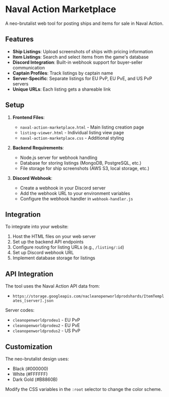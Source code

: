 # Naval Action Marketplace

A neo-brutalist web tool for posting ships and items for sale in Naval Action.

## Features

- **Ship Listings**: Upload screenshots of ships with pricing information
- **Item Listings**: Search and select items from the game's database
- **Discord Integration**: Built-in webhook support for buyer-seller communication
- **Captain Profiles**: Track listings by captain name
- **Server-Specific**: Separate listings for EU PvP, EU PvE, and US PvP servers
- **Unique URLs**: Each listing gets a shareable link

## Setup

1. **Frontend Files**:
   - `naval-action-marketplace.html` - Main listing creation page
   - `listing-viewer.html` - Individual listing view page
   - `naval-action-marketplace.css` - Additional styling

2. **Backend Requirements**:
   - Node.js server for webhook handling
   - Database for storing listings (MongoDB, PostgreSQL, etc.)
   - File storage for ship screenshots (AWS S3, local storage, etc.)

3. **Discord Webhook**:
   - Create a webhook in your Discord server
   - Add the webhook URL to your environment variables
   - Configure the webhook handler in `webhook-handler.js`

## Integration

To integrate into your website:

1. Host the HTML files on your web server
2. Set up the backend API endpoints
3. Configure routing for listing URLs (e.g., `/listing/:id`)
4. Set up Discord webhook URL
5. Implement database storage for listings

## API Integration

The tool uses the Naval Action API data from:
- `https://storage.googleapis.com/nacleanopenworldprodshards/ItemTemplates_[server].json`

Server codes:
- `cleanopenworldprodeu1` - EU PvP
- `cleanopenworldprodeu2` - EU PvE
- `cleanopenworldprodus2` - US PvP

## Customization

The neo-brutalist design uses:
- Black (#000000)
- White (#FFFFFF)
- Dark Gold (#B8860B)

Modify the CSS variables in the `:root` selector to change the color scheme.